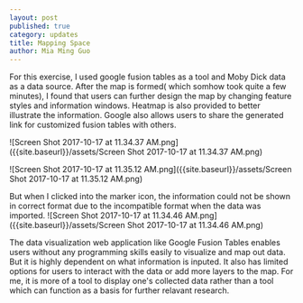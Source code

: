 ```yaml
---
layout: post
published: true
category: updates
title: Mapping Space
author: Mia Ming Guo
---
```


For this exercise, I used google fusion tables as a tool and Moby Dick data as a data source. After the map is formed( which somhow took quite a few minutes), I found that users can further design the map by changing feature styles and information windows. Heatmap is also provided to better illustrate the information. Google also allows users to share the generated link for customized fusion tables with others.

![Screen Shot 2017-10-17 at 11.34.37 AM.png]({{site.baseurl}}/assets/Screen Shot 2017-10-17 at 11.34.37 AM.png)

![Screen Shot 2017-10-17 at 11.35.12 AM.png]({{site.baseurl}}/assets/Screen Shot 2017-10-17 at 11.35.12 AM.png)


But when I clicked into the marker icon, the information could not be shown in correct format due to the incompatible format when the data was imported.
![Screen Shot 2017-10-17 at 11.34.46 AM.png]({{site.baseurl}}/assets/Screen Shot 2017-10-17 at 11.34.46 AM.png)


The data visualization web application like Google Fusion Tables enables users without any programming skills easily to visualize and map out data. But it is highly dependent on what information is inputed. It also has limited options for users to interact with the data or add more layers to the map. For me, it is more of a tool to display one's collected data rather than a tool which can function as a basis for further relavant research.
